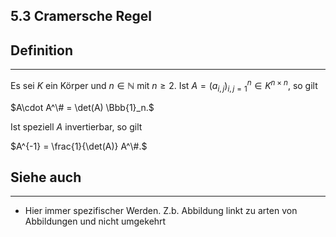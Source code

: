 ## 5.3 Cramersche Regel

## Definition

***

Es sei $K$ ein Körper und $n \in \mathbb{N}$ mit $n \geq 2$. Ist $A = (a_{i,j})_{i,j=1}^{n} \in K^{n \times n}$, so gilt

$A\cdot A^\# = \det(A) \Bbb{1}_n.$

Ist speziell $A$ invertierbar, so gilt

$A^{-1} = \frac{1}{\det(A)} A^\#.$

<!--ID: 1711978844824-->



## Siehe auch

***

* Hier immer spezifischer Werden. Z.b. Abbildung linkt zu arten von Abbildungen und nicht umgekehrt

